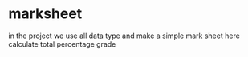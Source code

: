 # marksheet
in the project we use all data type and make a simple mark sheet
here calculate total percentage grade
